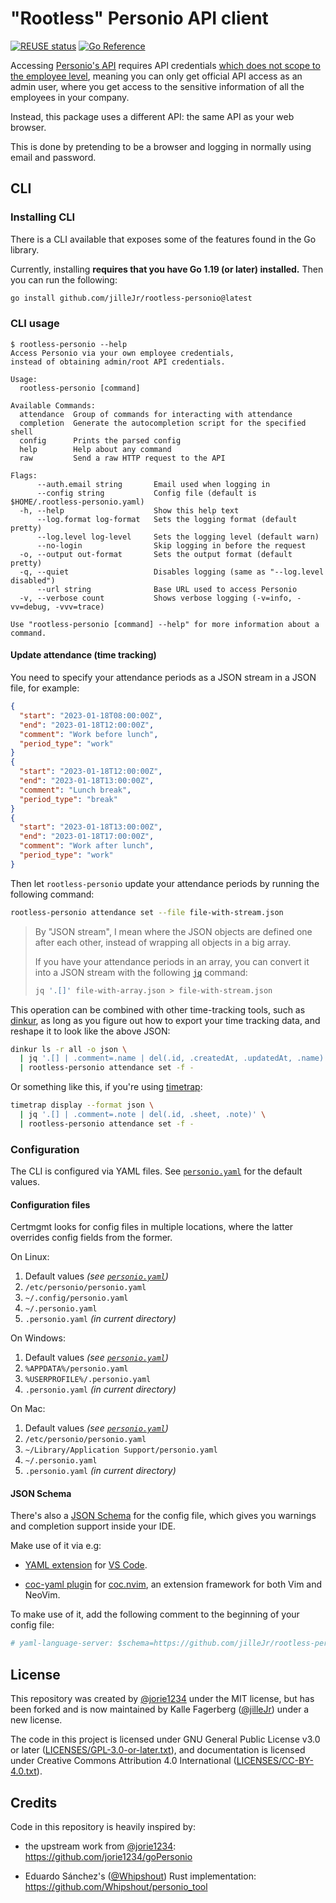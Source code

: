 <!--
SPDX-FileCopyrightText: 2023 Kalle Fagerberg

SPDX-License-Identifier: CC-BY-4.0
-->

# "Rootless" Personio API client

[![REUSE status](https://api.reuse.software/badge/github.com/jilleJr/rootless-personio)](https://api.reuse.software/info/github.com/jilleJr/rootless-personio)
[![Go Reference](https://pkg.go.dev/badge/github.com/jilleJr/rootless-personio/pkg/personio.svg)](https://pkg.go.dev/github.com/jilleJr/rootless-personio/pkg/personio)

Accessing [Personio's API](https://developer.personio.de/docs)
requires API credentials [which does not scope to the employee level](https://developer.personio.de/discuss/634e4b08a3f8d80051c52cfe),
meaning you can only get official API access as an admin user,
where you get access to the sensitive information of all the employees in your
company.

Instead, this package uses a different API: the same API as your web browser.

This is done by pretending to be a browser and logging in normally using
email and password.

## CLI

### Installing CLI

There is a CLI available that exposes some of the features found in the
Go library.

Currently, installing **requires that you have Go 1.19 (or later) installed.**
Then you can run the following:

```sh
go install github.com/jilleJr/rootless-personio@latest
```

### CLI usage

```console
$ rootless-personio --help
Access Personio via your own employee credentials,
instead of obtaining admin/root API credentials.

Usage:
  rootless-personio [command]

Available Commands:
  attendance  Group of commands for interacting with attendance
  completion  Generate the autocompletion script for the specified shell
  config      Prints the parsed config
  help        Help about any command
  raw         Send a raw HTTP request to the API

Flags:
      --auth.email string       Email used when logging in
      --config string           Config file (default is $HOME/.rootless-personio.yaml)
  -h, --help                    Show this help text
      --log.format log-format   Sets the logging format (default pretty)
      --log.level log-level     Sets the logging level (default warn)
      --no-login                Skip logging in before the request
  -o, --output out-format       Sets the output format (default pretty)
  -q, --quiet                   Disables logging (same as "--log.level disabled")
      --url string              Base URL used to access Personio
  -v, --verbose count           Shows verbose logging (-v=info, -vv=debug, -vvv=trace)

Use "rootless-personio [command] --help" for more information about a command.
```

#### Update attendance (time tracking)

You need to specify your attendance periods as a JSON stream in a JSON file,
for example:

```json
{
  "start": "2023-01-18T08:00:00Z",
  "end": "2023-01-18T12:00:00Z",
  "comment": "Work before lunch",
  "period_type": "work"
}
{
  "start": "2023-01-18T12:00:00Z",
  "end": "2023-01-18T13:00:00Z",
  "comment": "Lunch break",
  "period_type": "break"
}
{
  "start": "2023-01-18T13:00:00Z",
  "end": "2023-01-18T17:00:00Z",
  "comment": "Work after lunch",
  "period_type": "work"
}
```

Then let `rootless-personio` update your attendance periods by running the
following command:

```sh
rootless-personio attendance set --file file-with-stream.json
```

> By "JSON stream", I mean where the JSON objects are defined one after
> each other, instead of wrapping all objects in a big array.
>
> If you have your attendance periods in an array, you can convert it into
> a JSON stream with the following [`jq`](http://stedolan.github.io/jq/)
> command:
>
> ```sh
> jq '.[]' file-with-array.json > file-with-stream.json
> ```

This operation can be combined with other time-tracking tools, such as
[dinkur](https://github.com/dinkur/dinkur), as long as you figure out how
to export your time tracking data, and reshape it to look like the above JSON:

```sh
dinkur ls -r all -o json \
  | jq '.[] | .comment=.name | del(.id, .createdAt, .updatedAt, .name)' \
  | rootless-personio attendance set -f -
```

Or something like this, if you're using [timetrap](https://github.com/samg/timetrap):

```sh
timetrap display --format json \
  | jq '.[] | .comment=.note | del(.id, .sheet, .note)' \
  | rootless-personio attendance set -f -
```

### Configuration

The CLI is configured via YAML files.
See [`personio.yaml`](./personio.yaml) for the default values.

#### Configuration files

Certmgmt looks for config files in multiple locations, where the latter
overrides config fields from the former.

On Linux:

1. Default values *(see [`personio.yaml`](./personio.yaml))*
2. `/etc/personio/personio.yaml`
3. `~/.config/personio.yaml`
4. `~/.personio.yaml`
5. `.personio.yaml` *(in current directory)*

On Windows:

1. Default values *(see [`personio.yaml`](./personio.yaml))*
2. `%APPDATA%/personio.yaml`
3. `%USERPROFILE%/.personio.yaml`
4. `.personio.yaml` *(in current directory)*

On Mac:

1. Default values *(see [`personio.yaml`](./personio.yaml))*
2. `/etc/personio/personio.yaml`
3. `~/Library/Application Support/personio.yaml`
4. `~/.personio.yaml`
5. `.personio.yaml` *(in current directory)*

#### JSON Schema

There's also a [JSON Schema](https://json-schema.org/) for the config file,
which gives you warnings and completion support inside your IDE.

Make use of it via e.g:

- [YAML extension](https://marketplace.visualstudio.com/items?itemName=redhat.vscode-yaml)
  for [VS Code](https://code.visualstudio.com/).

- [coc-yaml plugin](https://github.com/neoclide/coc-yaml)
  for [coc.nvim](https://github.com/neoclide/coc.nvim),
  an extension framework for both Vim and NeoVim.

To make use of it, add the following comment to the beginning of your
config file:

```yaml
# yaml-language-server: $schema=https://github.com/jilleJr/rootless-personio/raw/main/personio.schema.json
```

## License

This repository was created by [@jorie1234](https://github.com/jorie1234)
under the MIT license, but has been forked and is now maintained by
Kalle Fagerberg ([@jilleJr](https://github.com/jilleJr)) under a new license.

The code in this project is licensed under GNU General Public License v3.0
or later ([LICENSES/GPL-3.0-or-later.txt](LICENSES/GPL-3.0-or-later.txt)),
and documentation is licensed under Creative Commons Attribution 4.0
International ([LICENSES/CC-BY-4.0.txt](LICENSES/CC-BY-4.0.txt)).

## Credits

Code in this repository is heavily inspired by:

- the upstream work from [@jorie1234](https://github.com/jorie1234):
  <https://github.com/jorie1234/goPersonio>

- Eduardo Sánchez's ([@Whipshout](https://github.com/Whipshout))
  Rust implementation: <https://github.com/Whipshout/personio_tool>
